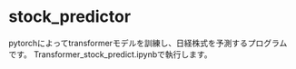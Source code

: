 # stock_predictor
pytorchによってtransformerモデルを訓練し、日経株式を予測するプログラムです。 Transformer_stock_predict.ipynbで執行します。

